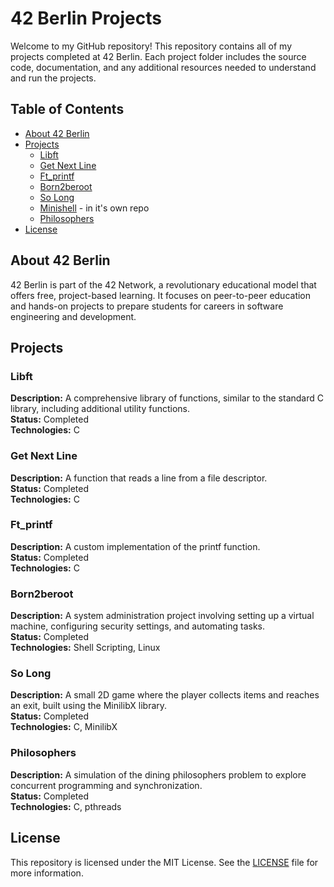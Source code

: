 # 42 Berlin Projects

Welcome to my GitHub repository! This repository contains all of my projects completed at 42 Berlin. Each project folder includes the source code, documentation, and any additional resources needed to understand and run the projects.

## Table of Contents

- [About 42 Berlin](#about-42-berlin)
- [Projects](#projects)
  - [Libft](#libft)
  - [Get Next Line](#get-next-line)
  - [Ft_printf](#ft_printf)
  - [Born2beroot](#born2beroot)
  - [So Long](#so-long)
  - [Minishell](#minishell) - in it's own repo
  - [Philosophers](#philosophers)
- [License](#license)

## About 42 Berlin

42 Berlin is part of the 42 Network, a revolutionary educational model that offers free, project-based learning. It focuses on peer-to-peer education and hands-on projects to prepare students for careers in software engineering and development.

## Projects

### Libft

**Description:** A comprehensive library of functions, similar to the standard C library, including additional utility functions.  
**Status:** Completed  
**Technologies:** C

### Get Next Line

**Description:** A function that reads a line from a file descriptor.  
**Status:** Completed  
**Technologies:** C

### Ft_printf

**Description:** A custom implementation of the printf function.  
**Status:** Completed  
**Technologies:** C

### Born2beroot

**Description:** A system administration project involving setting up a virtual machine, configuring security settings, and automating tasks.  
**Status:** Completed  
**Technologies:** Shell Scripting, Linux

### So Long

**Description:** A small 2D game where the player collects items and reaches an exit, built using the MinilibX library.  
**Status:** Completed  
**Technologies:** C, MinilibX

### Philosophers

**Description:** A simulation of the dining philosophers problem to explore concurrent programming and synchronization.  
**Status:** Completed  
**Technologies:** C, pthreads



## License

This repository is licensed under the MIT License. See the [LICENSE](LICENSE) file for more information.
